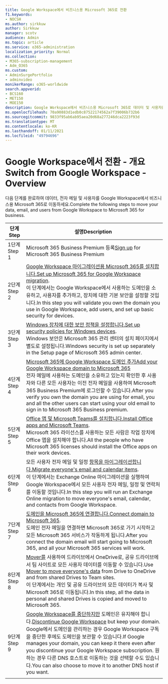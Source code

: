 ```yaml
---
title: Google Workspace에서 비즈니스용 Microsoft 365로 전환
f1.keywords:
- NOCSH
ms.author: sirkkuw
author: Sirkkuw
manager: scotv
audience: Admin
ms.topic: article
ms.service: o365-administration
localization_priority: Normal
ms.collection:
- M365-subscription-management
- Adm_O365
ms.custom:
- AdminSurgePortfolio
- adminvideo
monikerRange: o365-worldwide
search.appverid:
- BCS160
- MET150
- MOE150
description: Google Workspace에서 비즈니스용 Microsoft 365로 데이터 및 사용자를 이동하는 방법을 자세히 알아보고
ms.openlocfilehash: 70a90883d1edb0c87522174562a7f39006b732b6
ms.sourcegitcommit: 9833f95ab6ab95aea20d68a277246dca2223f93d
ms.translationtype: MT
ms.contentlocale: ko-KR
ms.lasthandoff: 01/11/2021
ms.locfileid: "49794696"
---
```

# <a name="switch-from-google-workspace---overview"></a><span data-ttu-id="0e4a0-103">Google Workspace에서 전환 - 개요</span><span class="sxs-lookup"><span data-stu-id="0e4a0-103">Switch from Google Workspace - Overview</span></span>

<span data-ttu-id="0e4a0-104">다음 단계를 완료하여 데이터, 전자 메일 및 사용자를 Google Workspace에서 비즈니스용 Microsoft 365로 이동하세요.</span><span class="sxs-lookup"><span data-stu-id="0e4a0-104">Complete the following steps to move your data, email, and users from Google Workspace to Microsoft 365 for business.</span></span>


| <span data-ttu-id="0e4a0-105">단계</span><span class="sxs-lookup"><span data-stu-id="0e4a0-105">Step</span></span>  |<span data-ttu-id="0e4a0-106">설명</span><span class="sxs-lookup"><span data-stu-id="0e4a0-106">Description</span></span>  |
|---------|---------|
|<span data-ttu-id="0e4a0-107">1단계</span><span class="sxs-lookup"><span data-stu-id="0e4a0-107">Step 1</span></span> |  <span data-ttu-id="0e4a0-108">[](../sign-up.md) Microsoft 365 Business Premium 등록</span><span class="sxs-lookup"><span data-stu-id="0e4a0-108">[Sign up](../sign-up.md) for Microsoft 365 Business Premium</span></span>       |
|<span data-ttu-id="0e4a0-109">2단계</span><span class="sxs-lookup"><span data-stu-id="0e4a0-109">Step 2</span></span> |   <span data-ttu-id="0e4a0-110">[Google Workspace 마이그레이션용 Microsoft 365를 설치합니다.](set-up-microsoft-365-forgoogle.md)</span><span class="sxs-lookup"><span data-stu-id="0e4a0-110">[Set up Microsoft 365 for Google Workspace migration](set-up-microsoft-365-forgoogle.md).</span></span> </br> <span data-ttu-id="0e4a0-111">이 단계에서는 Google Workspace에서 사용하는 도메인을 소유하고, 사용자를 추가하고, 장치에 대한 기본 보안을 설정할 것입니다.</span><span class="sxs-lookup"><span data-stu-id="0e4a0-111">In this step you will validate you own the domain you use in Google Workspace, add users, and set up basic security for devices.</span></span> |
|<span data-ttu-id="0e4a0-112">3단계</span><span class="sxs-lookup"><span data-stu-id="0e4a0-112">Step 3</span></span> | <span data-ttu-id="0e4a0-113">[Windows 장치에 대한 보안 정책을 설정합니다.](../secure-win10-pcs.md)</span><span class="sxs-lookup"><span data-stu-id="0e4a0-113">[Set up security policies for Windows devices](../secure-win10-pcs.md).</span></span></br> <span data-ttu-id="0e4a0-114">Windows 보안은 Microsoft 365 관리 센터의 설치 페이지에서 별도로 설정됩니다.</span><span class="sxs-lookup"><span data-stu-id="0e4a0-114">Windows security is set up separately in the Setup page of Microsoft 365 admin center.</span></span> |
|<span data-ttu-id="0e4a0-115">4단계</span><span class="sxs-lookup"><span data-stu-id="0e4a0-115">Step 4</span></span>|[<span data-ttu-id="0e4a0-116">Microsoft 365에 Google Workspace 도메인 추가</span><span class="sxs-lookup"><span data-stu-id="0e4a0-116">Add your Google Workspace domain to Microsoft 365</span></span>](add-google-domain.md) </br> <span data-ttu-id="0e4a0-117">전자 메일에 사용하는 도메인을 소유하고 있는지 확인한 후 사용자와 다른 모든 사용자는 이전 전자 메일을 사용하여 Microsoft 365 Business Premium에 로그인할 수 있습니다.</span><span class="sxs-lookup"><span data-stu-id="0e4a0-117">After you verify you own the domain you are using for email, you and all the other users can start using your old email to sign in to Microsoft 365 Business premium.</span></span> |
|<span data-ttu-id="0e4a0-118">5단계</span><span class="sxs-lookup"><span data-stu-id="0e4a0-118">Step 5</span></span> | <span data-ttu-id="0e4a0-119">[Office 앱 및 Microsoft Teams를 설치합니다.](../install-office.md)</span><span class="sxs-lookup"><span data-stu-id="0e4a0-119">[Install Office apps and Microsoft Teams](../install-office.md).</span></span></br> <span data-ttu-id="0e4a0-120">Microsoft 365 라이선스를 사용하는 모든 사람은 작업 장치에 Office 앱을 설치해야 합니다.</span><span class="sxs-lookup"><span data-stu-id="0e4a0-120">All the people who have Microsoft 365 licenses should install the Office apps on their work devices.</span></span>|
|<span data-ttu-id="0e4a0-121">6단계</span><span class="sxs-lookup"><span data-stu-id="0e4a0-121">Step 6</span></span> | <span data-ttu-id="0e4a0-122">모든 사용자 전자 메일 및 일정 [항목을 마이그레이션합니다.](migrate-email.md)</span><span class="sxs-lookup"><span data-stu-id="0e4a0-122">[Migrate everyone's email and calendar items](migrate-email.md).</span></span></br> <span data-ttu-id="0e4a0-123">이 단계에서는 Exchange Online 마이그레이션을 실행하여 Google Workspace에서 모든 사용자 전자 메일, 일정 및 연락처를 이동할 것입니다.</span><span class="sxs-lookup"><span data-stu-id="0e4a0-123">In this step you will run an Exchange Online migration to move everyone's email, calendar, and contacts from Google Workspace.</span></span>  |
|<span data-ttu-id="0e4a0-124">7단계</span><span class="sxs-lookup"><span data-stu-id="0e4a0-124">Step 7</span></span> | <span data-ttu-id="0e4a0-125">[도메인을 Microsoft 365에 연결합니다.](connect-domain-tom365.md)</span><span class="sxs-lookup"><span data-stu-id="0e4a0-125">[Connect domain to Microsoft 365](connect-domain-tom365.md).</span></span> </br> <span data-ttu-id="0e4a0-126">도메인 전자 메일을 연결하면 Microsoft 365로 가기 시작하고 모든 Microsoft 365 서비스가 작동하게 됩니다.</span><span class="sxs-lookup"><span data-stu-id="0e4a0-126">After you connect the domain email will start going to Microsoft 365, and all your Microsoft 365 services will work.</span></span>|
|<span data-ttu-id="0e4a0-127">8단계</span><span class="sxs-lookup"><span data-stu-id="0e4a0-127">Step 8</span></span>|<span data-ttu-id="0e4a0-128">[Mover를](mover-migrate-files.md) 사용하여 드라이브에서 OneDrive로, 공유 드라이브에서 팀 사이트로 모든 사용자 데이터를 이동할 수 있습니다.</span><span class="sxs-lookup"><span data-stu-id="0e4a0-128">Use [Mover to move everyone's data](mover-migrate-files.md) from Drive to OneDrive and from shared Drives to Team sites.</span></span></br> <span data-ttu-id="0e4a0-129">이 단계에서는 개인 및 공유 드라이브의 모든 데이터가 복사 및 Microsoft 365로 이동됩니다.</span><span class="sxs-lookup"><span data-stu-id="0e4a0-129">In this step, all the data in personal and shared Drives is copied and moved to Microsoft 365.</span></span>|
|<span data-ttu-id="0e4a0-130">9단계</span><span class="sxs-lookup"><span data-stu-id="0e4a0-130">Step 9</span></span>| <span data-ttu-id="0e4a0-131">[Google Workspace를 중단하지만](cancel-google.md) 도메인은 유지해야 합니다.</span><span class="sxs-lookup"><span data-stu-id="0e4a0-131">[Discontinue Google Workspace](cancel-google.md) but keep your domain.</span></span> </br> <span data-ttu-id="0e4a0-132">Google에서 도메인을 관리하는 경우 Google Workspace 구독을 중단한 후에도 도메인을 보관할 수 있습니다.</span><span class="sxs-lookup"><span data-stu-id="0e4a0-132">If Google manages your domain, you can keep it there even after you discontinue your Google Workspace subscription.</span></span> <span data-ttu-id="0e4a0-133">원하는 경우 다른 DNS 호스트로 이동하는 것을 선택할 수도 있습니다.</span><span class="sxs-lookup"><span data-stu-id="0e4a0-133">You can also choose to move it to another DNS host if you want.</span></span>|
|||
